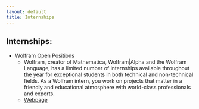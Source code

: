 ```yaml
---
layout: default
title: Internships
---
```


## Internships:
- Wolfram Open Positions
    - Wolfram, creator of Mathematica, Wolfram|Alpha and the Wolfram Language, has a limited number of internships available throughout the year for exceptional students in both technical and non-technical fields. As a Wolfram intern, you work on projects that matter in a friendly and educational atmosphere with world-class professionals and experts. 
    - [Webpage](https://www.wolfram.com/company/careers/opportunities/#openings-list)